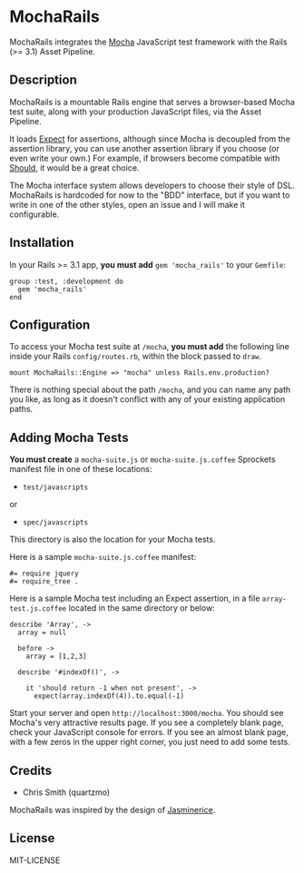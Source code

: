 # MochaRails

MochaRails integrates the [Mocha](http://visionmedia.github.com/mocha/) JavaScript test framework with the Rails (>= 3.1) Asset Pipeline.

## Description

MochaRails is a mountable Rails engine that serves a browser-based Mocha test suite, along with your production JavaScript files, via the Asset Pipeline.

It loads [Expect](https://github.com/LearnBoost/expect.js) for assertions, although since Mocha is decoupled from the assertion library, you can
use another assertion library if you choose (or even write your own.) For example, if browsers become compatible with
[Should](https://github.com/visionmedia/should.js), it would be a great choice.

The Mocha interface system allows developers to choose their style of DSL. MochaRails is hardcoded for now to the
"BDD" interface, but if you want to write in one of the other styles, open an issue and I will make it configurable.

## Installation

In your Rails >= 3.1 app, **you must add** `gem 'mocha_rails'` to your `Gemfile`:

```
group :test, :development do
  gem 'mocha_rails'
end
```

## Configuration

To access your Mocha test suite at `/mocha`, **you must add** the following line inside your Rails `config/routes.rb`,
within the block passed to `draw`.

```
mount MochaRails::Engine => "mocha" unless Rails.env.production?
```

There is nothing special about the path `/mocha`, and you can name any path you like,
as long as it doesn't conflict with any of your existing application paths.

## Adding Mocha Tests

**You must create** a `mocha-suite.js` or `mocha-suite.js.coffee` Sprockets manifest file in
one of these locations:

* `test/javascripts`

or

* `spec/javascripts`

This directory is also the location for your Mocha tests.

Here is a sample `mocha-suite.js.coffee` manifest:

```
#= require jquery
#= require_tree .
```

Here is a sample Mocha test including an Expect assertion, in a file `array-test.js.coffee` located in the same directory or below:

```
describe 'Array', ->
  array = null

  before ->
    array = [1,2,3]

  describe '#indexOf()', ->

    it 'should return -1 when not present', ->
      expect(array.indexOf(4)).to.equal(-1)
```

Start your server and open `http://localhost:3000/mocha`. You should see Mocha's very attractive results page. If you
see a completely blank page, check your JavaScript console for errors. If you see an almost blank page, with a
few zeros in the upper right corner, you just need to add some tests.

## Credits

* Chris Smith (quartzmo)

MochaRails was inspired by the design of [Jasminerice](https://github.com/bradphelan/jasminerice).

## License

MIT-LICENSE